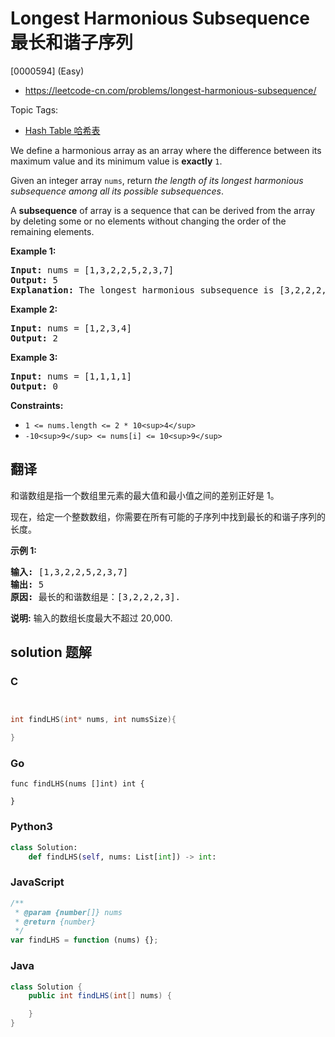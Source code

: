 # Longest Harmonious Subsequence 最长和谐子序列

[0000594] (Easy)

- https://leetcode-cn.com/problems/longest-harmonious-subsequence/

Topic Tags:

- [Hash Table 哈希表](https://leetcode-cn.com/tag/hash-table/)

We define a harmonious array as an array where the difference between its maximum value and its minimum value is **exactly** `1`.

Given an integer array `nums`, return _the length of its longest harmonious subsequence among all its possible subsequences_.

A **subsequence** of array is a sequence that can be derived from the array by deleting some or no elements without changing the order of the remaining elements.

**Example 1:**

<pre><strong>Input:</strong> nums = [1,3,2,2,5,2,3,7]
<strong>Output:</strong> 5
<strong>Explanation:</strong> The longest harmonious subsequence is [3,2,2,2,3].
</pre>

**Example 2:**

<pre><strong>Input:</strong> nums = [1,2,3,4]
<strong>Output:</strong> 2
</pre>

**Example 3:**

<pre><strong>Input:</strong> nums = [1,1,1,1]
<strong>Output:</strong> 0
</pre>

**Constraints:**

- `1 <= nums.length <= 2 * 10<sup>4</sup>`
- `-10<sup>9</sup> <= nums[i] <= 10<sup>9</sup>`

## 翻译

和谐数组是指一个数组里元素的最大值和最小值之间的差别正好是 1。

现在，给定一个整数数组，你需要在所有可能的子序列中找到最长的和谐子序列的长度。

**示例 1:**

<pre><strong>输入:</strong> [1,3,2,2,5,2,3,7]
<strong>输出:</strong> 5
<strong>原因:</strong> 最长的和谐数组是：[3,2,2,2,3].
</pre>

**说明:** 输入的数组长度最大不超过 20,000.

## solution 题解

### C

```c


int findLHS(int* nums, int numsSize){

}
```

### Go

```golang
func findLHS(nums []int) int {

}
```

### Python3

```python
class Solution:
    def findLHS(self, nums: List[int]) -> int:
```

### JavaScript

```javascript
/**
 * @param {number[]} nums
 * @return {number}
 */
var findLHS = function (nums) {};
```

### Java

```java
class Solution {
    public int findLHS(int[] nums) {

    }
}
```
